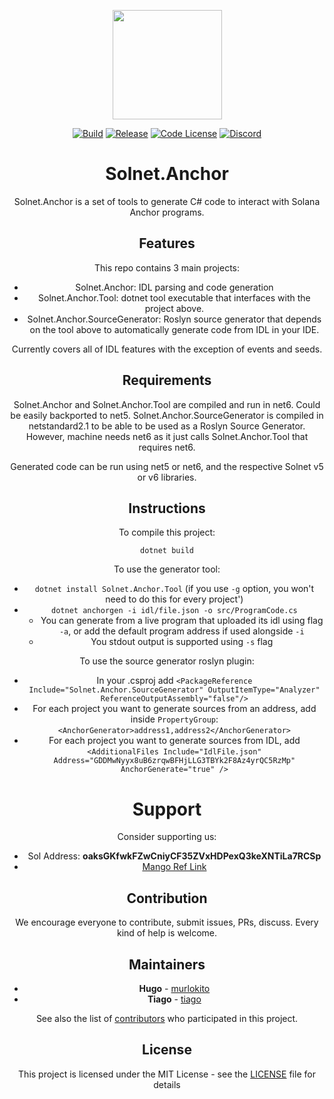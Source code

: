 <p align="center">
    <img src="https://raw.githubusercontent.com/bmresearch/Solnet.Anchor/master/assets/icon.png" margin="auto" height="175"/>
</p>

<p align="center">
    <a href="https://github.com/bmresearch/Solnet.Anchor/actions/workflows/dotnet.yml">
        <img src="https://github.com/bmresearch/Solnet.Anchor/actions/workflows/dotnet.yml/badge.svg"
            alt="Build" ></a>
    <a href="https://github.com/bmresearch/Solnet.Anchor/actions/workflows/publish.yml">
       <img src="https://github.com/bmresearch/Solnet.Anchor/actions/workflows/publish.yml/badge.svg" 
            alt="Release"></a>
    <a href="">
        <img src="https://img.shields.io/github/license/bmresearch/Solnet?style=flat-square"
            alt="Code License"></a>
    <a href="https://discord.gg/cReXaBReZt">
       <img alt="Discord" src="https://img.shields.io/discord/849407317761064961?style=flat-square"
            alt="Join the discussion!"></a>
</p>

<div style="text-align:center">

<p>

# Solnet.Anchor

Solnet.Anchor is a set of tools to generate C# code to interact with Solana Anchor programs.

## Features

This repo contains 3 main projects:
- Solnet.Anchor: IDL parsing and code generation
- Solnet.Anchor.Tool: dotnet tool executable that interfaces with the project above.
- Solnet.Anchor.SourceGenerator: Roslyn source generator that depends on the tool above to automatically generate code from IDL in your IDE.

Currently covers all of IDL features with the exception of events and seeds.

## Requirements

Solnet.Anchor and Solnet.Anchor.Tool are compiled and run in net6. Could be easily backported to net5.
Solnet.Anchor.SourceGenerator is compiled in netstandard2.1 to be able to be used as a Roslyn Source Generator. However, machine needs net6 as it just calls Solnet.Anchor.Tool that requires net6.

Generated code can be run using net5 or net6, and the respective Solnet v5 or v6 libraries.

## Instructions

To compile this project:

`dotnet build`

To use the generator tool:

- `dotnet install Solnet.Anchor.Tool` (if you use `-g` option, you won't need to do this for every project')
- `dotnet anchorgen -i idl/file.json -o src/ProgramCode.cs`  
   - You can generate from a live program that uploaded its idl using flag `-a`, or add the default program address if used alongside `-i`
   - You stdout output is supported using `-s` flag

To use the source generator roslyn plugin:

- In your .csproj add `<PackageReference Include="Solnet.Anchor.SourceGenerator" OutputItemType="Analyzer" ReferenceOutputAssembly="false"/>`
- For each project you want to generate sources from an address, add inside `PropertyGroup`: `<AnchorGenerator>address1,address2</AnchorGenerator>`
- For each project you want to generate sources from IDL, add `<AdditionalFiles Include="IdlFile.json" Address="GDDMwNyyx8uB6zrqwBFHjLLG3TBYk2F8Az4yrQC5RzMp" AnchorGenerate="true" />`


# Support

Consider supporting us:

* Sol Address: **oaksGKfwkFZwCniyCF35ZVxHDPexQ3keXNTiLa7RCSp**
* [Mango Ref Link](https://trade.mango.markets/?ref=MangoSharp)

## Contribution

We encourage everyone to contribute, submit issues, PRs, discuss. Every kind of help is welcome.

## Maintainers

* **Hugo** - [murlokito](https://github.com/murlokito)
* **Tiago** - [tiago](https://github.com/tiago18c)

See also the list of [contributors](https://github.com/bmresearch/Solnet.Anchor/contributors) who participated in this project.

## License

This project is licensed under the MIT License - see the [LICENSE](https://github.com/bmresearch/Solnet.Anchor/blob/master/LICENSE) file for details